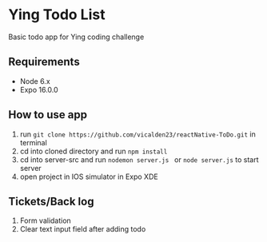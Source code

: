 # Ying Todo List

Basic todo app for Ying coding challenge

## Requirements

- Node 6.x
- Expo 16.0.0

## How to use app

1. run `git clone https://github.com/vicalden23/reactNative-ToDo.git` in terminal
2. cd into cloned directory and run `npm install`
3. cd into server-src and run `nodemon server.js ` or `node server.js` to start server
4. open project in IOS simulator in Expo XDE

## Tickets/Back log

1. Form validation
2. Clear text input field after adding todo
